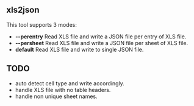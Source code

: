 ## xls2json

This tool supports 3 modes:

- **--perentry** Read XLS file and write a JSON file per entry of XLS file.
- **--persheet** Read XLS file and write a JSON file per sheet of XLS file.
- **default** Read XLS file and write to single JSON file.

## TODO

- auto detect cell type and write accordingly.
- handle XLS file with no table headers.
- handle non unique sheet names.

